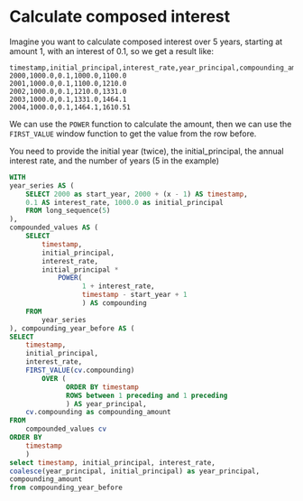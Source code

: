 # Calculate composed interest

Imagine you want to calculate composed interest over 5 years, starting at amount 1, with an interest of 0.1, so we get a result like:

```csv
timestamp,initial_principal,interest_rate,year_principal,compounding_amount
2000,1000.0,0.1,1000.0,1100.0
2001,1000.0,0.1,1100.0,1210.0
2002,1000.0,0.1,1210.0,1331.0
2003,1000.0,0.1,1331.0,1464.1
2004,1000.0,0.1,1464.1,1610.51

```

We can use the `POWER` function to calculate the amount, then we can use the `FIRST_VALUE` window function to get the value from the row before.

You need to provide the initial year (twice), the initial_principal, the
annual interest rate, and the number of years (5 in the example)


```sql
WITH
year_series AS (
    SELECT 2000 as start_year, 2000 + (x - 1) AS timestamp,
    0.1 AS interest_rate, 1000.0 as initial_principal
    FROM long_sequence(5)
),
compounded_values AS (
    SELECT
        timestamp,
        initial_principal,
        interest_rate,
        initial_principal *
            POWER(
                  1 + interest_rate,
                  timestamp - start_year + 1
                  ) AS compounding
    FROM
        year_series
), compounding_year_before AS (
SELECT
    timestamp,
    initial_principal,
    interest_rate,
    FIRST_VALUE(cv.compounding)
        OVER (
              ORDER BY timestamp
              ROWS between 1 preceding and 1 preceding
              ) AS year_principal,
    cv.compounding as compounding_amount
FROM
    compounded_values cv
ORDER BY
    timestamp
    )
select timestamp, initial_principal, interest_rate,
coalesce(year_principal, initial_principal) as year_principal,
compounding_amount
from compounding_year_before

```
